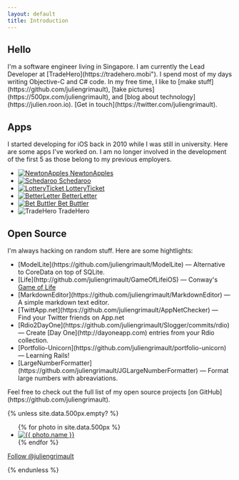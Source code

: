 ```yaml
---
layout: default
title: Introduction
---
```


<section class="home">
  <h2>Hello</h2>
  <p>I'm a software engineer living in Singapore. I am currently the Lead Developer at [TradeHero](https://tradehero.mobi"). I spend most of my days writing Objective-C and C# code. In my free time, I like to [make stuff](https://github.com/juliengrimault), [take pictures](https://500px.com/juliengrimault), and [blog about technology](https://julien.roon.io). [Get in touch](https://twitter.com/juliengrimault).</p>
  <h2>Apps</h2>
  <p>I started developing for iOS back in 2010 while I was still in university. Here are some apps I've worked on. I am no longer involved in the development of the first 5 as those belong to my previous employers.</p>
  <ul class="apps">
    <li>
      <a href="https://itunes.apple.com/us/app/newtonapples/id417698312" rel="external nofollow" title="NewtonApples">
        <img src="{% asset_path newtonapples.jpg %}" alt="NewtonApples"/>
        <span>NewtonApples</span>
      </a>
    </li>
    <li>
      <a href="https://itunes.apple.com/us/app/schedaroo/id514603464" rel="external nofollow" title="Schedaroo">
        <img src="{% asset_path schedaroo.jpg %}" alt="Schedaroo"/>
        <span>Schedaroo</span>
      </a>
    </li>
    <li>
      <a href="https://itunes.apple.com/us/app/lotteryticket/id444928739?mt=8" rel="external nofollow" title="LotteryTicket">
        <img src="{% asset_path lotteryticket.jpg %}" alt="LotteryTicket"/>
        <span>LotteryTicket</span>
      </a>
    </li>
    <li>
      <a href="https://itunes.apple.com/us/app/betterletter/id426913117" rel="external nofollow" title="BetterLetter">
        <img src="{% asset_path betterletter.jpg %}" alt="BetterLetter"/>
        <span>BetterLetter</span>
      </a>
    </li>
    <li>
      <a href="https://itunes.apple.com/sg/app/bet-butler/id520033345" rel="external nofollow" title="Bet Buttler">
        <img  src="{% asset_path betbuttler.jpg %}" alt="Bet Buttler"/>
        <span>Bet Buttler</span>
      </a>
    </li>
    <li>
      <a href"https://itunes.apple.com/us/app/tradehero-mobile/id572226383" rel="external nofollow" title="TradeHero">
        <img src="{% asset_path tradehero.jpg %}" alt="TradeHero"/>
        <span>TradeHero</span>
      </a>
    </li>
  </ul>
  <h2>Open Source</h2>
  <p></p>
  I'm always hacking on random stuff. Here are some hightlights:
  <ul class="list">
    <li>
      [ModelLite](https://github.com/juliengrimault/ModelLite) &mdash; Alternative to CoreData on top of SQLite.
    </li>
    <li>
      [Life](http://github.com/juliengrimault/GameOfLifeiOS) &mdash; Conway's <a href="http://en.wikipedia.org/wiki/Conway's_Game_of_Life" rel='external nofollow'>Game of Life</a>
    </li>
    <li>
      [MarkdownEditor](https://github.com/juliengrimault/MarkdownEditor) &mdash; A simple markdown text editor.
    </li>
    <li>
      [TwittApp.net](https://github.com/juliengrimault/AppNetChecker) &mdash; Find your Twitter friends on App.net
    </li>
    <li>
      [Rdio2DayOne](https://github.com/juliengrimault/Slogger/commits/rdio) &mdash; Create [Day One](http://dayoneapp.com) entries from your Rdio collection.
    </li>
    <li>
      [Portfolio-Unicorn](https://github.com/juliengrimault/portfolio-unicorn) &mdash; Learning Rails!
    </li>
    <li>
      [LargeNumberFormatter](https://github.com/juliengrimault/JGLargeNumberFormatter) &mdash; Format large numbers with abreaviations.
    </li>
  </ul>
  <p>Feel free to check out the full list of my open source projects [on GitHub](https://github.com/juliengrimault).</p>
  {% unless site.data.500px.empty? %}
  <div class="four-stripe px500">
   <ul>{% for photo in site.data.500px %}<li>
       <a href="https://500px.com/photo/{{ photo.id }}" rel="external nofollow" title="{{ photo.name }}">
         <img src="{{ photo.image_url }}" alt="{{ photo.name }}"/>
       </a>
     </li>
   {% endfor %}
   </ul>
   <p>
     <a href="https://500px.com/juliengrimault" rel="external nofollow"/>
     <a href="https://500px.com/juliengrimault" rel="external nofollow">
       Follow @juliengrimault
     </a>
   </p>
  </div>
  {% endunless %}
</section>
